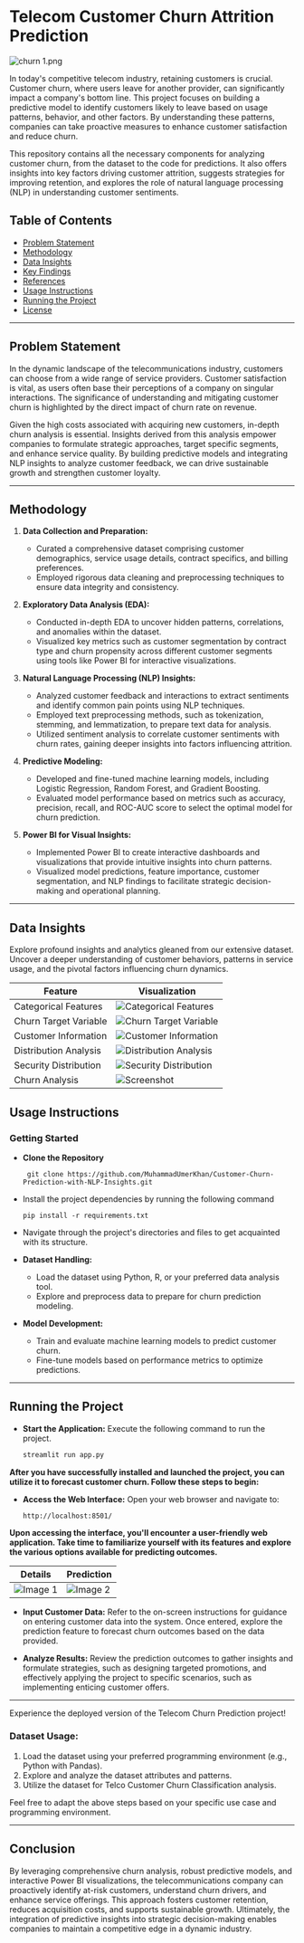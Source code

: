 # Telecom Customer Churn Attrition Prediction

![churn 1.png](https://miro.medium.com/v2/resize:fit:1024/1*TgciopaOk-C8fwtPmmet3w.png)

In today's competitive telecom industry, retaining customers is crucial. Customer churn, where users leave for another provider, can significantly impact a company's bottom line. This project focuses on building a predictive model to identify customers likely to leave based on usage patterns, behavior, and other factors. By understanding these patterns, companies can take proactive measures to enhance customer satisfaction and reduce churn.

This repository contains all the necessary components for analyzing customer churn, from the dataset to the code for predictions. It also offers insights into key factors driving customer attrition, suggests strategies for improving retention, and explores the role of natural language processing (NLP) in understanding customer sentiments.

## Table of Contents
- [Problem Statement](#problem-statement)
- [Methodology](#methodology)
- [Data Insights](#data-insights)
- [Key Findings](#key-findings)
- [References](#references)
- [Usage Instructions](#usage-instructions)
- [Running the Project](#running-the-project)
- [License](#license)

---

## Problem Statement

In the dynamic landscape of the telecommunications industry, customers can choose from a wide range of service providers. Customer satisfaction is vital, as users often base their perceptions of a company on singular interactions. The significance of understanding and mitigating customer churn is highlighted by the direct impact of churn rate on revenue. 

Given the high costs associated with acquiring new customers, in-depth churn analysis is essential. Insights derived from this analysis empower companies to formulate strategic approaches, target specific segments, and enhance service quality. By building predictive models and integrating NLP insights to analyze customer feedback, we can drive sustainable growth and strengthen customer loyalty.

---

## Methodology

1. **Data Collection and Preparation:**
   - Curated a comprehensive dataset comprising customer demographics, service usage details, contract specifics, and billing preferences.
   - Employed rigorous data cleaning and preprocessing techniques to ensure data integrity and consistency.

2. **Exploratory Data Analysis (EDA):**
   - Conducted in-depth EDA to uncover hidden patterns, correlations, and anomalies within the dataset.
   - Visualized key metrics such as customer segmentation by contract type and churn propensity across different customer segments using tools like Power BI for interactive visualizations.

3. **Natural Language Processing (NLP) Insights:**
   - Analyzed customer feedback and interactions to extract sentiments and identify common pain points using NLP techniques.
   - Employed text preprocessing methods, such as tokenization, stemming, and lemmatization, to prepare text data for analysis.
   - Utilized sentiment analysis to correlate customer sentiments with churn rates, gaining deeper insights into factors influencing attrition.

4. **Predictive Modeling:**
   - Developed and fine-tuned machine learning models, including Logistic Regression, Random Forest, and Gradient Boosting.
   - Evaluated model performance based on metrics such as accuracy, precision, recall, and ROC-AUC score to select the optimal model for churn prediction.

5. **Power BI for Visual Insights:**
   - Implemented Power BI to create interactive dashboards and visualizations that provide intuitive insights into churn patterns.
   - Visualized model predictions, feature importance, customer segmentation, and NLP findings to facilitate strategic decision-making and operational planning.

---

## Data Insights

Explore profound insights and analytics gleaned from our extensive dataset. Uncover a deeper understanding of customer behaviors, patterns in service usage, and the pivotal factors influencing churn dynamics.

| Feature                                      | Visualization                                                                                       |
|----------------------------------------------|-----------------------------------------------------------------------------------------------------|
| Categorical Features                         | ![Categorical Features](https://github.com/MuhammadUmerKhan/Customer-Churn-Prediction-with-NLP-Insights/blob/main/insights/categorical_feature.png)   |
| Churn Target Variable                        | ![Churn Target Variable](https://github.com/MuhammadUmerKhan/Customer-Churn-Prediction-with-NLP-Insights/blob/main/insights/churn_vs_not_churn.png)  |
| Customer Information                         | ![Customer Information](https://github.com/MuhammadUmerKhan/Customer-Churn-Prediction-with-NLP-Insights/blob/main/insights/churning.png)   |
| Distribution Analysis                        | ![Distribution Analysis](https://github.com/MuhammadUmerKhan/Customer-Churn-Prediction-with-NLP-Insights/blob/main/insights/distro_analysis.png)   |
| Security Distribution                        | ![Security Distribution](https://github.com/MuhammadUmerKhan/Customer-Churn-Prediction-with-NLP-Insights/blob/main/insights/onlien%20analysis.png)|
| Churn Analysis                               | ![Screenshot](https://github.com/MuhammadUmerKhan/Customer-Churn-Prediction-with-NLP-Insights/blob/main/insights/churn_analysis.png)          |



## Usage Instructions

### Getting Started

- **Clone the Repository**

  ```` 
   git clone https://github.com/MuhammadUmerKhan/Customer-Churn-Prediction-with-NLP-Insights.git
   ````

- Install the project dependencies by running the following command

   ```
   pip install -r requirements.txt
   ```

- Navigate through the project's directories and files to get acquainted with its structure.


- **Dataset Handling:**

   - Load the dataset using Python, R, or your preferred data analysis tool.
   - Explore and preprocess data to prepare for churn prediction modeling.

- **Model Development:**

   - Train and evaluate machine learning models to predict customer churn.
   - Fine-tune models based on performance metrics to optimize predictions.

---

## Running the Project

- **Start the Application:** Execute the following command to run the project.

   ```bash
   streamlit run app.py
   ```

**After you have successfully installed and launched the project, you can utilize it to forecast customer churn. Follow these steps to begin:**

- **Access the Web Interface:** Open your web browser and navigate to:

   ```
   http://localhost:8501/
   ```

**Upon accessing the interface, you'll encounter a user-friendly web application. Take time to familiarize yourself with its features and explore the various options available for predicting outcomes.**


| Details | Prediction |
|---------|---------|
| ![Image 1](https://github.com/MuhammadUmerKhan/Customer-Churn-Prediction-with-NLP-Insights/blob/main/insights/details.png) | ![Image 2](https://github.com/MuhammadUmerKhan/Customer-Churn-Prediction-with-NLP-Insights/blob/main/insights/prediction.png) |



- **Input Customer Data:** Refer to the on-screen instructions for guidance on entering customer data into the system. Once entered, explore the prediction feature to forecast churn outcomes based on the data provided.
  
- **Analyze Results:** Review the prediction outcomes to gather insights and formulate strategies, such as designing targeted promotions, and effectively applying the project to specific scenarios, such as implementing enticing customer offers.
  
---

Experience the deployed version of the Telecom Churn Prediction project!


### Dataset Usage:

1. Load the dataset using your preferred programming environment (e.g., Python with Pandas).
2. Explore and analyze the dataset attributes and patterns.
3. Utilize the dataset for Telco Customer Churn Classification analysis.

Feel free to adapt the above steps based on your specific use case and programming environment.

---

## Conclusion
By leveraging comprehensive churn analysis, robust predictive models, and interactive Power BI visualizations, the telecommunications company can proactively identify at-risk customers, understand churn drivers, and enhance service offerings. This approach fosters customer retention, reduces acquisition costs, and supports sustainable growth. Ultimately, the integration of predictive insights into strategic decision-making enables companies to maintain a competitive edge in a dynamic industry.
